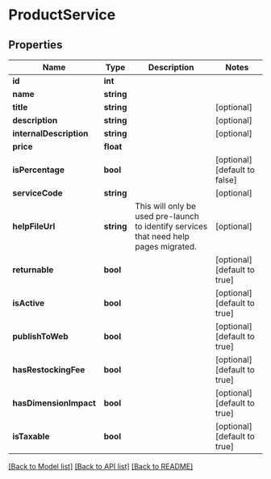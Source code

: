 # ProductService

## Properties
Name | Type | Description | Notes
------------ | ------------- | ------------- | -------------
**id** | **int** |  | 
**name** | **string** |  | 
**title** | **string** |  | [optional] 
**description** | **string** |  | [optional] 
**internalDescription** | **string** |  | [optional] 
**price** | **float** |  | 
**isPercentage** | **bool** |  | [optional] [default to false]
**serviceCode** | **string** |  | [optional] 
**helpFileUrl** | **string** | This will only be used pre-launch to identify services that need help pages migrated. | [optional] 
**returnable** | **bool** |  | [optional] [default to true]
**isActive** | **bool** |  | [optional] [default to true]
**publishToWeb** | **bool** |  | [optional] [default to true]
**hasRestockingFee** | **bool** |  | [optional] [default to true]
**hasDimensionImpact** | **bool** |  | [optional] [default to true]
**isTaxable** | **bool** |  | [optional] [default to true]

[[Back to Model list]](../README.md#documentation-for-models) [[Back to API list]](../README.md#documentation-for-api-endpoints) [[Back to README]](../README.md)


